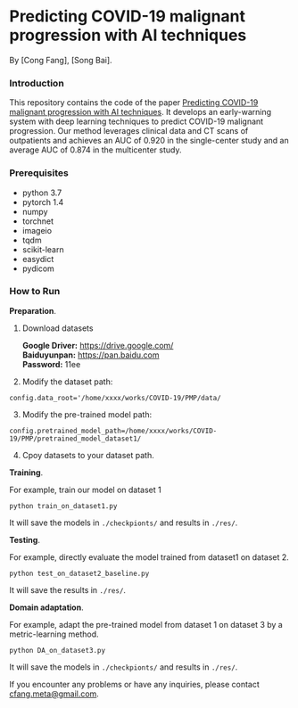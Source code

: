 # Predicting COVID-19 malignant progression with AI techniques
By [Cong Fang], [Song Bai].

### Introduction
This repository contains the code of the paper [Predicting COVID-19 malignant progression with AI techniques](https://arxiv.org/abs/xxxx.xxxxx). It develops an early-warning system with deep learning techniques to predict COVID-19 malignant progression. Our method leverages clinical data and CT scans of outpatients and achieves an AUC of 0.920 in the single-center study and an average AUC of 0.874 in the multicenter study.

### Prerequisites
* python 3.7
* pytorch 1.4
* numpy 
* torchnet
* imageio
* tqdm
* scikit-learn
* easydict
* pydicom

### How to Run

**Preparation**.
  1. Download datasets

     **Google Driver:** https://drive.google.com/    
     **Baiduyunpan:** https://pan.baidu.com    
     **Password:** 11ee
  
  2. Modify the dataset path:

```Shell
config.data_root='/home/xxxx/works/COVID-19/PMP/data/
```
  3. Modify the pre-trained model path:

```Shell
config.pretrained_model_path=/home/xxxx/works/COVID-19/PMP/pretrained_model_dataset1/
```

  4. Cpoy datasets to your dataset path.

**Training**.  

For example, train our model on dataset 1

```Shell
python train_on_dataset1.py
```
It will save the models in ```./checkpionts/``` and results in ```./res/```.

**Testing**.  

For example, directly evaluate the model trained from dataset1 on dataset 2.

```Shell
python test_on_dataset2_baseline.py
```
It will save the results in ```./res/```.

**Domain adaptation**.  

For example, adapt the pre-trained model from dataset 1 on dataset 3 by a metric-learning method.

```Shell
python DA_on_dataset3.py
```
It will save the models in ```./checkpionts/``` and results in ```./res/```.

If you encounter any problems or have any inquiries, please contact cfang.meta@gmail.com.

